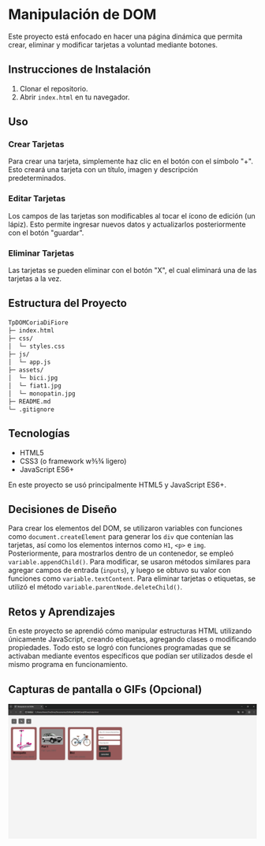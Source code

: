 # Manipulación de DOM

Este proyecto está enfocado en hacer una página dinámica que permita crear, eliminar y modificar tarjetas a voluntad mediante botones. 
## Instrucciones de Instalación

1. Clonar el repositorio.
2. Abrir `index.html` en tu navegador.

## Uso

### Crear Tarjetas
Para crear una tarjeta, simplemente haz clic en el botón con el símbolo "+". Esto creará una tarjeta con un título, imagen y descripción predeterminados. 

### Editar Tarjetas
Los campos de las tarjetas son modificables al tocar el ícono de edición (un lápiz). Esto permite ingresar nuevos datos y actualizarlos posteriormente con el botón "guardar". 

### Eliminar Tarjetas
Las tarjetas se pueden eliminar con el botón "X", el cual eliminará una de las tarjetas a la vez. 

## Estructura del Proyecto
```
TpDOMCoriaDiFiore
├─ index.html
├─ css/
│  └─ styles.css
├─ js/
│  └─ app.js
├─ assets/
│  └─ bici.jpg
│  └─ fiat1.jpg
│  └─ monopatin.jpg
├─ README.md
└─ .gitignore
```
## Tecnologías

* HTML5 
* CSS3 (o framework w⅗¾ ligero)
* JavaScript ES6+ 

En este proyecto se usó principalmente HTML5 y JavaScript ES6+.

## Decisiones de Diseño

Para crear los elementos del DOM, se utilizaron variables con funciones como `document.createElement` para generar los `div` que contenían las tarjetas, así como los elementos internos como `H1`, `<p>` e `img`.  Posteriormente, para mostrarlos dentro de un contenedor, se empleó `variable.appendChild()`. Para modificar, se usaron métodos similares para agregar campos de entrada (`inputs`), y luego se obtuvo su valor con funciones como `variable.textContent`. Para eliminar tarjetas o etiquetas, se utilizó el método `variable.parentNode.deleteChild()`.

## Retos y Aprendizajes

En este proyecto se aprendió cómo manipular estructuras HTML utilizando únicamente JavaScript, creando etiquetas, agregando clases o modificando propiedades. Todo esto se logró con funciones programadas que se activaban mediante eventos específicos que podían ser utilizados desde el mismo programa en funcionamiento.

## Capturas de pantalla o GIFs (Opcional)
![alt text](<Captura de pantalla (1).png>)
